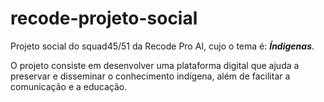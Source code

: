# recode-projeto-social
Projeto social do squad45/51 da Recode Pro AI, cujo o tema é: ***Índigenas***.

O projeto consiste em desenvolver uma plataforma digital que ajuda a preservar e disseminar o conhecimento indígena, além de facilitar a comunicação e a educação.
